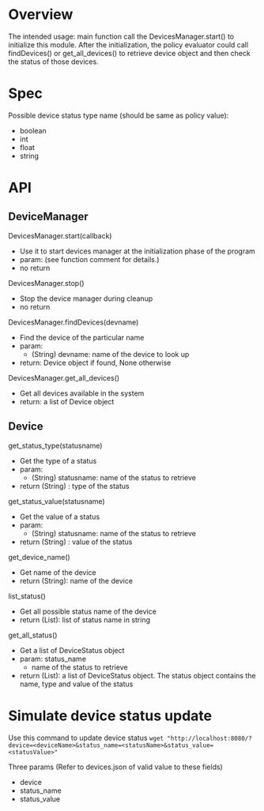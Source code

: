 # Overview
The intended usage: main function call the DevicesManager.start()
to initialize this module. After the initialization, the policy evaluator
could call findDevices() or get_all_devices() to retrieve device object and 
then check the status of those devices.

# Spec
Possible device status type name (should be same as policy value):
- boolean
- int
- float
- string

# API

## DeviceManager
DevicesManager.start(callback)
- Use it to start devices manager at the initialization phase of the program
- param: (see function comment for details.)
- no return

DevicesManager.stop()
- Stop the device manager during cleanup
- no return

DevicesManager.findDevices(devname)
- Find the device of the particular name
- param: 
  - (String) devname: name of the device to look up
- return: Device object if found, None otherwise

DevicesManager.get_all_devices()
- Get all devices available in the system
- return: a list of Device object

## Device
get_status_type(statusname)
- Get the type of a status
- param: 
  - (String) statusname: name of the status to retrieve
- return (String) : type of the status

get_status_value(statusname)
- Get the value of a status
- param:
  - (String) statusname: name of the status to retrieve
- return (String) : value of the status

get_device_name()
- Get name of the device
- return (String): name of the device

list_status()
- Get all possible status name of the device
- return (List): list of status name in string

get_all_status()
- Get a list of DeviceStatus object
- param: status_name
  - name of the status to retrieve
- return (List): a list of DeviceStatus object. The status object contains the name, type and value of the status

# Simulate device status update
Use this command to update device status
`wget "http://localhost:8080/?device=<deviceName>&status_name=<statusName>&status_value=<statusValue>"`

Three params (Refer to devices.json of valid value to these fields)
- device
- status_name
- status_value